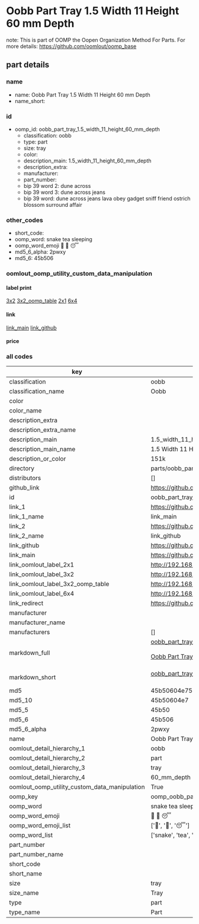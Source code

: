 # Oobb Part Tray 1.5 Width 11 Height 60 mm Depth  

note: This is part of OOMP the Oopen Organization Method For Parts. For more details: https://github.com/oomlout/oomp_base

##  part details
  







### name
* name: Oobb Part Tray 1.5 Width 11 Height 60 mm Depth
* name_short: 
### id
* oomp_id: oobb_part_tray_1.5_width_11_height_60_mm_depth
  * classification: oobb
  * type: part
  * size: tray
  * color: 
  * description_main: 1.5_width_11_height_60_mm_depth
  * description_extra: 
  * manufacturer: 
  * part_number: 
  * bip 39 word 2: dune across
  * bip 39 word 3: dune across jeans
  * bip 39 word: dune across jeans lava obey gadget sniff friend ostrich blossom surround affair

### other_codes
* short_code: 
* oomp_word: snake tea sleeping
* oomp_word_emoji :snake: :tea: :sleeping:
* md5_6_alpha: 2pwxy
* md5_6: 45b506






### oomlout_oomp_utility_custom_data_manipulation
#### label print
[3x2](http://192.168.1.245:1112/?label=oomp%202pwxy)
[3x2_oomp_table](http://192.168.1.108:1112/?label=oomp%202pwxy)
[2x1](http://192.168.1.242:1112/?label=oomp%202pwxy)
[6x4](http://192.168.1.55:1112/?label=oomp%202pwxy)    

#### link

[link_main](https://github.com/oomlout/oomlout_oomp_version_1_messy/tree/main/parts/oobb_part_tray_1.5_width_11_height_60_mm_depth) [link_github](https://github.com/oomlout/oomlout_oomp_version_1_messy/tree/main/parts/oobb_part_tray_1.5_width_11_height_60_mm_depth)                             

#### price







### all codes 
| key | value |  
| --- | --- |  
| classification | oobb |  
| classification_name | Oobb |  
| color |  |  
| color_name |  |  
| description_extra |  |  
| description_extra_name |  |  
| description_main | 1.5_width_11_height_60_mm_depth |  
| description_main_name | 1.5 Width 11 Height 60 mm Depth |  
| description_or_color | 151k |  
| directory | parts/oobb_part_tray_1.5_width_11_height_60_mm_depth |  
| distributors | [] |  
| github_link | https://github.com/oomlout/oomlout_oomp_part_src/tree/main/parts/oobb_part_tray_1.5_width_11_height_60_mm_depth |  
| id | oobb_part_tray_1.5_width_11_height_60_mm_depth |  
| link_1 | https://github.com/oomlout/oomlout_oomp_version_1_messy/tree/main/parts/oobb_part_tray_1.5_width_11_height_60_mm_depth |  
| link_1_name | link_main |  
| link_2 | https://github.com/oomlout/oomlout_oomp_version_1_messy/tree/main/parts/oobb_part_tray_1.5_width_11_height_60_mm_depth |  
| link_2_name | link_github |  
| link_github | https://github.com/oomlout/oomlout_oomp_version_1_messy/tree/main/parts/oobb_part_tray_1.5_width_11_height_60_mm_depth |  
| link_main | https://github.com/oomlout/oomlout_oomp_version_1_messy/tree/main/parts/oobb_part_tray_1.5_width_11_height_60_mm_depth |  
| link_oomlout_label_2x1 | http://192.168.1.242:1112/?label=oomp%202pwxy |  
| link_oomlout_label_3x2 | http://192.168.1.245:1112/?label=oomp%202pwxy |  
| link_oomlout_label_3x2_oomp_table | http://192.168.1.108:1112/?label=oomp%202pwxy |  
| link_oomlout_label_6x4 | http://192.168.1.55:1112/?label=oomp%202pwxy |  
| link_redirect | https://github.com/oomlout/oomlout_oomp_version_1_messy/tree/main/parts/oobb_part_tray_1.5_width_11_height_60_mm_depth |  
| manufacturer |  |  
| manufacturer_name |  |  
| manufacturers | [] |  
| markdown_full | [oobb_part_tray_1.5_width_11_height_60_mm_depth](none)<br>[](none)<br>[Oobb Part Tray 1.5 Width 11 Height 60 Mm Depth](none)<br><br> |  
| markdown_short | [oobb_part_tray_1.5_width_11_height_60_mm_depth](none)<br><br> |  
| md5 | 45b50604e75cf9ad7acbf7dcef409220 |  
| md5_10 | 45b50604e7 |  
| md5_5 | 45b50 |  
| md5_6 | 45b506 |  
| md5_6_alpha | 2pwxy |  
| name | Oobb Part Tray 1.5 Width 11 Height 60 mm Depth |  
| oomlout_detail_hierarchy_1 | oobb |  
| oomlout_detail_hierarchy_2 | part |  
| oomlout_detail_hierarchy_3 | tray |  
| oomlout_detail_hierarchy_4 | 60_mm_depth |  
| oomlout_oomp_utility_custom_data_manipulation | True |  
| oomp_key | oomp_oobb_part_tray_1.5_width_11_height_60_mm_depth |  
| oomp_word | snake tea sleeping |  
| oomp_word_emoji | :snake: :tea: :sleeping: |  
| oomp_word_emoji_list | [':snake:', ':tea:', ':sleeping:'] |  
| oomp_word_list | ['snake', 'tea', 'sleeping'] |  
| part_number |  |  
| part_number_name |  |  
| short_code |  |  
| short_name |  |  
| size | tray |  
| size_name | Tray |  
| type | part |  
| type_name | Part |  
